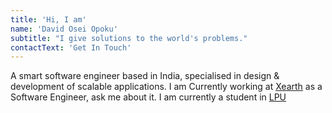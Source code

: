```yaml
---
title: 'Hi, I am'
name: 'David Osei Opoku'
subtitle: "I give solutions to the world's problems."
contactText: 'Get In Touch'
---
```


A smart software engineer based in India, specialised in design & development of scalable applications. I am Currently working at [Xearth](Xearth.in) as a Software Engineer, ask me about it. I am currently a student in [LPU](https://www.lpu.in/)
